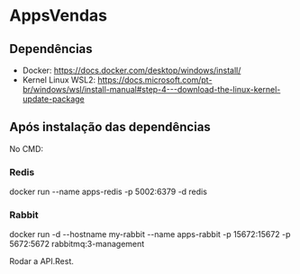 # AppsVendas

## Dependências
- Docker: https://docs.docker.com/desktop/windows/install/
- Kernel Linux WSL2: https://docs.microsoft.com/pt-br/windows/wsl/install-manual#step-4---download-the-linux-kernel-update-package

## Após instalação das dependências
No CMD:
### Redis
docker run --name apps-redis -p 5002:6379 -d redis

### Rabbit
docker run -d --hostname my-rabbit --name apps-rabbit -p 15672:15672 -p 5672:5672 rabbitmq:3-management

Rodar a API.Rest.

